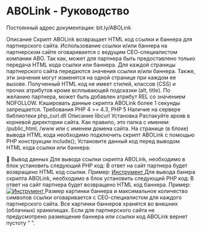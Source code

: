 ABOLink - Руководство
=======
Постоянный адрес документации: bit.ly/ABOLink

Описание
Скрипт ABOLink возвращает HTML код ссылки и баннера для партнерского сайта.
Использование ссылки и/или баннера на партнерском сайте оговаривается с ведущим СЕО-специалистом компании ABO. Так как, может для партнера быть предоставлено только передача HTML кода ссылки или баннера.
Для каждой страницы партнерского сайта передаются значения ссылки и/или баннера. Также, эти значения могут изменятся на одной странице при каждом ее вызове.
Полученный  HTML код не имеет стилей, классов (CSS) и прочих атрибутов кроме всплывающей подсказки (alt, title). По желанию партнера, может быть добавлен атрибут REL со значением NOFOLLOW.
Кэшировать данные скрипта ABOLink более 1 секунды запрещается.
Требования
PHP 4 >= 4.3, PHP 5
Наличие на сервере библиотеки php_curl.dll Описание libcurl
Установка
Распакуйте архив в корневой директории сайта. Как правило, это папка с именем: /public_html, /www или с именем домена сайта.
На странице (в блоке) вывода HTML кода необходимо подключить скрипт ABOLink с помощью PHP конструкции include();
Установите данный код перед выводом HTML кода ссылки или баннера:
<?php
include(dirname(__FILE__)."/ABOLink/ABOLink.php");
?>

Вывод данных
Для вывода ссылки скрипта ABOLink, необходимо в блок установить следующий PHP код: <?php ABOLink('ANCOR'); ?> 
В ответ на сайт партнера будет возвращено HTML код ссылки. Пример:
<a href="http://abo.ua/instrument/" title="Инструмент" target="_blank">
Инструмент
</a>
Для вывода банера скрипта ABOLink, необходимо в блок установить следующий PHP код: <?php ABOLink('BANNER'); ?> 
В ответ на сайт партнера будет возвращено HTML код баннера. Пример:
<a href="http://abo.ua/instrument/" title="Инструмент" target="_blank">
<img src="..." alt="Инструмент"/>
</a>
Размер картинки баннера и максимальное количество символов ссылки оговаривается с СЕО-специалистом для каждого партнерского сайта.
Все картинки баннеров хранятся во внешних (облачных) хранилищах.
Если для партнерского сайта не предусмотрено размещение баннера или ссылки код ABOLink вернет пустоту “ ”.
